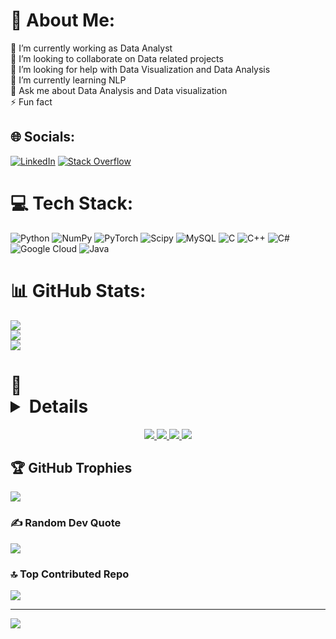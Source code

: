 # 💫 About Me:
🔭 I’m currently working as Data Analyst<br>👯 I’m looking to collaborate on Data related projects<br>🤝 I’m looking for help with Data Visualization and Data Analysis <br>🌱 I’m currently learning NLP<br>💬 Ask me about Data Analysis and Data visualization<br>⚡ Fun fact 


## 🌐 Socials:
[![LinkedIn](https://img.shields.io/badge/LinkedIn-%230077B5.svg?logo=linkedin&logoColor=white)](https://linkedin.com/in/hiranjoe/)
[![Stack Overflow](https://img.shields.io/badge/-Stackoverflow-FE7A16?logo=stack-overflow&logoColor=white)](https://stackoverflow.com/users/9480551) 
# 💻 Tech Stack:
![Python](https://img.shields.io/badge/python-3670A0?style=plastic&logo=python&logoColor=ffdd54) ![NumPy](https://img.shields.io/badge/numpy-%23013243.svg?style=plastic&logo=numpy&logoColor=white) ![PyTorch](https://img.shields.io/badge/PyTorch-%23EE4C2C.svg?style=plastic&logo=PyTorch&logoColor=white) ![Scipy](https://img.shields.io/badge/SciPy-%230C55A5.svg?style=plastic&logo=scipy&logoColor=%white) ![MySQL](https://img.shields.io/badge/mysql-%2300000f.svg?style=plastic&logo=mysql&logoColor=white) ![C](https://img.shields.io/badge/c-%2300599C.svg?style=plastic&logo=c&logoColor=white) ![C++](https://img.shields.io/badge/c++-%2300599C.svg?style=plastic&logo=c%2B%2B&logoColor=white) ![C#](https://img.shields.io/badge/c%23-%23239120.svg?style=plastic&logo=c-sharp&logoColor=white) ![Google Cloud](https://img.shields.io/badge/GoogleCloud-%234285F4.svg?style=plastic&logo=google-cloud&logoColor=white) ![Java](https://img.shields.io/badge/java-%23ED8B00.svg?style=plastic&logo=openjdk&logoColor=white)
# 📊 GitHub Stats:
![](https://github-readme-stats.vercel.app/api?username=hiranvjoseph&theme=flag-india&hide_border=false&include_all_commits=true&count_private=false)<br/>
![](https://github-readme-streak-stats.herokuapp.com/?user=hiranvjoseph&theme=flag-india&hide_border=false)<br/>
![](https://github-readme-stats.vercel.app/api/top-langs/?username=hiranvjoseph&theme=flag-india&hide_border=false&include_all_commits=true&count_private=false&layout=compact)

# 💬 <details>
<p align="center">
  <a href="https://github.com/hiranvjoseph">
    <img src="http://github-profile-summary-cards.vercel.app/api/cards/profile-details?username=hiranvjoseph&theme=transparent" />
  </a>
  <a href="https://github.com/hiranvjoseph">
    <img src="https://github-readme-streak-stats.herokuapp.com/?user=albinjosep&hide_border=true&card_width=338&theme=transparent" />
  </a>
  <a href="https://github.com/hiranvjoseph">
    <img src="http://github-profile-summary-cards.vercel.app/api/cards/stats?hiranvjoseph=wervlad&theme=transparent" />
  </a>
  <a href="https://github.com/hiranvjoseph">
    <img src="https://github-readme-stats.vercel.app/api/top-langs/?username=hiranvjoseph&langs_count=10&exclude_repo=&hide=jupyter%20notebook,vim%20script,cmake,makefile,batchfile,emacs%20lisp,css,html&layout=default&card_width=699&hide_border=true&theme=transparent" />
  </a>
</p>
</details>

## 🏆 GitHub Trophies
![](https://github-profile-trophy.vercel.app/?username=hiranvjoseph&theme=dark_dimmed&no-frame=true&no-bg=false&margin-w=4)

### ✍️ Random Dev Quote
![](https://quotes-github-readme.vercel.app/api?type=vetical&theme=radical)

### 🔝 Top Contributed Repo
![](https://github-contributor-stats.vercel.app/api?username=hiranvjoseph&limit=5&theme=matrix&combine_all_yearly_contributions=true)

---
[![](https://visitcount.itsvg.in/api?id=hiranvjoseph&label=Profile%20Views&color=10&icon=1&pretty=true)](https://visitcount.itsvg.in)
